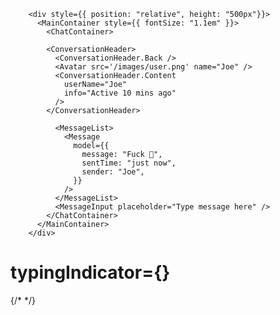         <div style={{ position: "relative", height: "500px"}}>
          <MainContainer style={{ fontSize: "1.1em" }}>
            <ChatContainer>

            <ConversationHeader>
              <ConversationHeader.Back />
              <Avatar src='/images/user.png' name="Joe" />
              <ConversationHeader.Content
                userName="Joe"
                info="Active 10 mins ago"
              />
            </ConversationHeader>

              <MessageList>
                <Message
                  model={{
                    message: "Fuck 🫵",
                    sentTime: "just now",
                    sender: "Joe",
                  }}
                />
              </MessageList>
              <MessageInput placeholder="Type message here" />
            </ChatContainer>
          </MainContainer>
        </div>







# typingIndicator={<TypingIndicator content="Zoe is typing" />}


  {/* <VoiceCallButton />
                  <VideoCallButton /> */}